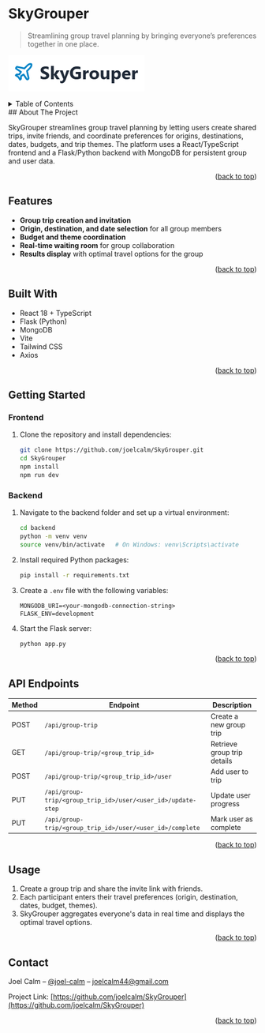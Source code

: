 

# SkyGrouper

> Streamlining group travel planning by bringing everyone’s preferences together in one place.

![SkyGrouper](./images/SkyGrouper.png)

<details>
<summary>Table of Contents</summary>

* [About The Project](#about-the-project)
* [Features](#features)
* [Built With](#built-with)
* [Getting Started](#getting-started)

  * [Frontend](#frontend)
  * [Backend](#backend)
* [API Endpoints](#api-endpoints)
* [Usage](#usage)
* [Contact](#contact)

</details>
## About The Project

SkyGrouper streamlines group travel planning by letting users create shared trips, invite friends, and coordinate preferences for origins, destinations, dates, budgets, and trip themes. The platform uses a React/TypeScript frontend and a Flask/Python backend with MongoDB for persistent group and user data.

<p align="right">(<a href="#top">back to top</a>)</p>

## Features

* **Group trip creation and invitation**
* **Origin, destination, and date selection** for all group members
* **Budget and theme coordination**
* **Real-time waiting room** for group collaboration
* **Results display** with optimal travel options for the group

<p align="right">(<a href="#top">back to top</a>)</p>

## Built With

* React 18 + TypeScript
* Flask (Python)
* MongoDB
* Vite
* Tailwind CSS
* Axios

<p align="right">(<a href="#top">back to top</a>)</p>

## Getting Started

### Frontend

1. Clone the repository and install dependencies:

   ```bash
   git clone https://github.com/joelcalm/SkyGrouper.git
   cd SkyGrouper
   npm install
   npm run dev
   ```

### Backend

1. Navigate to the backend folder and set up a virtual environment:

   ```bash
   cd backend
   python -m venv venv
   source venv/bin/activate   # On Windows: venv\Scripts\activate
   ```

2. Install required Python packages:

   ```bash
   pip install -r requirements.txt
   ```

3. Create a `.env` file with the following variables:

   ```env
   MONGODB_URI=<your-mongodb-connection-string>
   FLASK_ENV=development
   ```

4. Start the Flask server:

   ```bash
   python app.py
   ```

<p align="right">(<a href="#top">back to top</a>)</p>

## API Endpoints

| Method | Endpoint                                                     | Description                 |
| ------ | ------------------------------------------------------------ | --------------------------- |
| POST   | `/api/group-trip`                                            | Create a new group trip     |
| GET    | `/api/group-trip/<group_trip_id>`                            | Retrieve group trip details |
| POST   | `/api/group-trip/<group_trip_id>/user`                       | Add user to trip            |
| PUT    | `/api/group-trip/<group_trip_id>/user/<user_id>/update-step` | Update user progress        |
| PUT    | `/api/group-trip/<group_trip_id>/user/<user_id>/complete`    | Mark user as complete       |

<p align="right">(<a href="#top">back to top</a>)</p>

## Usage

1. Create a group trip and share the invite link with friends.
2. Each participant enters their travel preferences (origin, destination, dates, budget, themes).
3. SkyGrouper aggregates everyone's data in real time and displays the optimal travel options.

<p align="right">(<a href="#top">back to top</a>)</p>

## Contact

Joel Calm – [@joel-calm](https://github.com/joelcalm) – [joelcalm44@gmail.com](mailto:joelcalm44@gmail.com)

Project Link: [https://github.com/joelcalm/SkyGrouper](https://github.com/joelcalm/SkyGrouper)

<p align="right">(<a href="#top">back to top</a>)</p>
